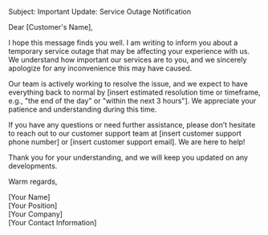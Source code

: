 Subject: Important Update: Service Outage Notification

Dear [Customer's Name],

I hope this message finds you well. I am writing to inform you about a temporary service outage that may be affecting your experience with us. We understand how important our services are to you, and we sincerely apologize for any inconvenience this may have caused.

Our team is actively working to resolve the issue, and we expect to have everything back to normal by [insert estimated resolution time or timeframe, e.g., "the end of the day" or "within the next 3 hours"]. We appreciate your patience and understanding during this time.

If you have any questions or need further assistance, please don’t hesitate to reach out to our customer support team at [insert customer support phone number] or [insert customer support email]. We are here to help!

Thank you for your understanding, and we will keep you updated on any developments.

Warm regards,

[Your Name]  
[Your Position]  
[Your Company]  
[Your Contact Information]